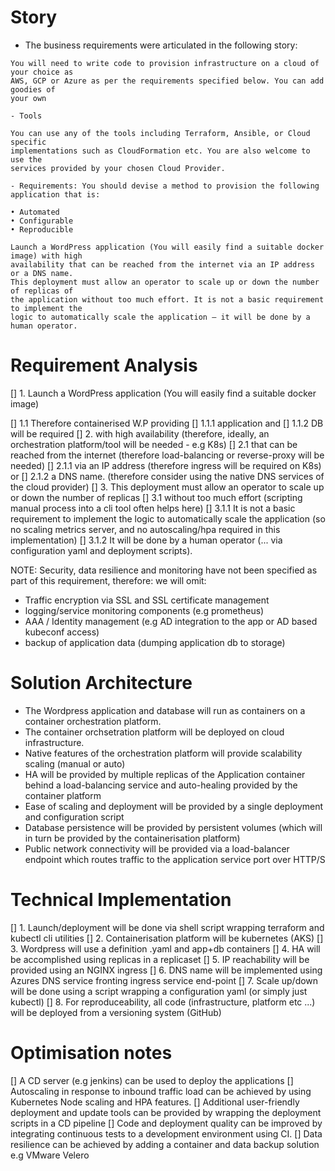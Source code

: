 Story
=====

- The business requirements were articulated in the following story:

```
You will need to write code to provision infrastructure on a cloud of your choice as
AWS, GCP or Azure as per the requirements specified below. You can add goodies of
your own

- Tools

You can use any of the tools including Terraform, Ansible, or Cloud specific
implementations such as CloudFormation etc. You are also welcome to use the
services provided by your chosen Cloud Provider.

- Requirements: You should devise a method to provision the following application that is:

• Automated
• Configurable
• Reproducible

Launch a WordPress application (You will easily find a suitable docker image) with high
availability that can be reached from the internet via an IP address or a DNS name.
This deployment must allow an operator to scale up or down the number of replicas of
the application without too much effort. It is not a basic requirement to implement the
logic to automatically scale the application — it will be done by a human operator.
```

Requirement Analysis
====================

[] 1. Launch a WordPress application (You will easily find a suitable docker image) 
  
  [] 1.1 Therefore containerised W.P providing 
    [] 1.1.1 application and 
    [] 1.1.2 DB will be required
  [] 2. with high availability (therefore, ideally, an orchestration platform/tool will be needed - e.g K8s)
   [] 2.1 that can be reached from the internet (therefore load-balancing or reverse-proxy will be needed) 
    [] 2.1.1 via an IP address (therefore ingress will be required on K8s) or 
    [] 2.1.2 a DNS name. (therefore consider using the native DNS services of the cloud provider)
  [] 3. This deployment must allow an operator to scale up or down the number of replicas
     [] 3.1 without too much effort (scripting manual process into a cli tool often helps here) 
      [] 3.1.1 It is not a basic requirement to implement the logic to automatically scale the application (so no scaling metrics server, and no autoscaling/hpa required in this implementation) 
      [] 3.1.2 It will be done by a human operator (... via configuration yaml and deployment scripts).

NOTE: Security, data resilience and monitoring have not been specified as part of this requirement, therefore: we will omit:

- Traffic encryption via SSL and SSL certificate management 
- logging/service monitoring components (e.g prometheus)
- AAA / Identity management (e.g AD integration to the app or AD based kubeconf access)
- backup of application data (dumping application db to storage)

Solution Architecture
=====================

- The Wordpress application and database will run as containers on a container orchestration platform.
- The container orchsetration platform will be deployed on cloud infrastructure.
- Native features of the orchestration platform will provide scalability scaling (manual or auto)
- HA will be provided by multiple replicas of the Application container behind a load-balancing service and auto-healing provided by the container platform
- Ease of scaling  and deployment will be provided by a single deployment and configuration script
- Database persistence will be provided by persistent volumes (which will in turn be provided by the containerisation platform)
- Public network connectivity will be provided via a load-balancer endpoint which routes traffic to the application service port over HTTP/S


Technical Implementation
=========================

[] 1. Launch/deployment will be done via shell script wrapping terraform and kubectl cli utilities
[] 2. Containerisation platform will be kubernetes (AKS)
[] 3. Wordpress will use a definition .yaml and app+db containers
[] 4. HA will be accomplished using replicas in a replicaset 
[] 5. IP reachability will be provided using an NGINX ingress
[] 6. DNS name will be implemented using Azures DNS service fronting ingress service end-point
[] 7. Scale up/down will be done using a script wrapping a configuration yaml (or simply just kubectl)
[] 8. For reproduceability, all code (infrastructure, platform etc ...) will be deployed from a versioning system (GitHub)

Optimisation notes
==================

[] A CD server (e.g jenkins) can be used to deploy the applications 
[] Autoscaling in response to inbound traffic load can be achieved by using Kubernetes Node scaling and HPA features.
[] Additional user-friendly deployment and update tools can be provided by wrapping the deployment scripts in a CD pipeline
[] Code and deployment quality can be improved by integrating continuous tests to a development environment using CI.
[] Data resilience can be achieved by adding a container and data backup solution e.g VMware Velero

